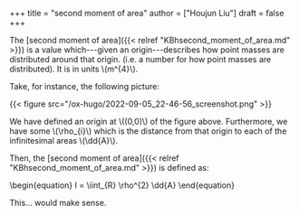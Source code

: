 +++
title = "second moment of area"
author = ["Houjun Liu"]
draft = false
+++

The [second moment of area]({{< relref "KBhsecond_moment_of_area.md" >}}) is a value which---given an origin---describes how point masses are distributed around that origin. (i.e. a number for how point masses are distributed). It is in units \\(m^{4}\\).

Take, for instance, the following picture:

{{< figure src="/ox-hugo/2022-09-05_22-46-56_screenshot.png" >}}

We have defined an origin at \\((0,0)\\) of the figure above. Furthermore, we have some \\(\rho\_{i}\\) which is the distance from that origin to each of the infinitesimal areas \\(\dd{A}\\).

Then, the [second moment of area]({{< relref "KBhsecond_moment_of_area.md" >}}) is defined as:

\begin{equation}
I = \iint\_{R} \rho^{2} \dd{A}
\end{equation}

This... would make sense.